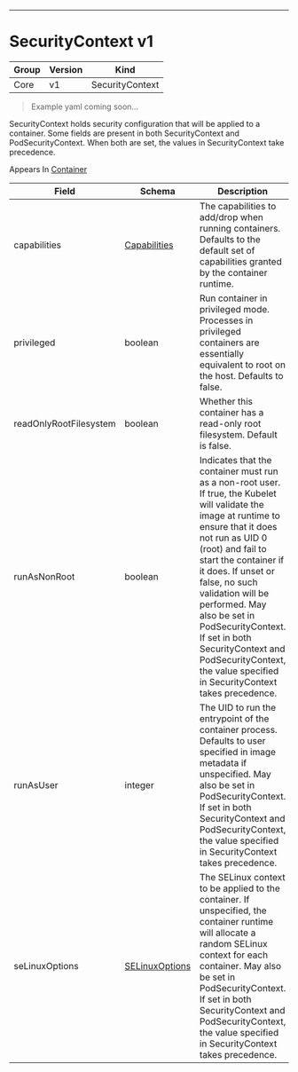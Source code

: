 

-----------
# SecurityContext v1

Group        | Version     | Kind
------------ | ---------- | -----------
Core | v1 | SecurityContext







> Example yaml coming soon...


SecurityContext holds security configuration that will be applied to a container. Some fields are present in both SecurityContext and PodSecurityContext.  When both are set, the values in SecurityContext take precedence.

<aside class="notice">
Appears In <a href="#container-v1">Container</a> </aside>

Field        | Schema     | Description
------------ | ---------- | -----------
capabilities | [Capabilities](#capabilities-v1) | The capabilities to add/drop when running containers. Defaults to the default set of capabilities granted by the container runtime.
privileged | boolean | Run container in privileged mode. Processes in privileged containers are essentially equivalent to root on the host. Defaults to false.
readOnlyRootFilesystem | boolean | Whether this container has a read-only root filesystem. Default is false.
runAsNonRoot | boolean | Indicates that the container must run as a non-root user. If true, the Kubelet will validate the image at runtime to ensure that it does not run as UID 0 (root) and fail to start the container if it does. If unset or false, no such validation will be performed. May also be set in PodSecurityContext.  If set in both SecurityContext and PodSecurityContext, the value specified in SecurityContext takes precedence.
runAsUser | integer | The UID to run the entrypoint of the container process. Defaults to user specified in image metadata if unspecified. May also be set in PodSecurityContext.  If set in both SecurityContext and PodSecurityContext, the value specified in SecurityContext takes precedence.
seLinuxOptions | [SELinuxOptions](#selinuxoptions-v1) | The SELinux context to be applied to the container. If unspecified, the container runtime will allocate a random SELinux context for each container.  May also be set in PodSecurityContext.  If set in both SecurityContext and PodSecurityContext, the value specified in SecurityContext takes precedence.






